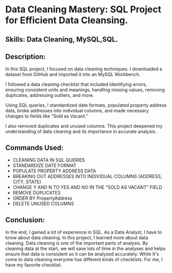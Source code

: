 

# Data Cleaning Mastery: SQL Project for Efficient Data Cleansing.
## Skills: Data Cleaning, MySQL,SQL.

## Description:
In this SQL project, I focused on data cleaning techniques. I downloaded a 
dataset from GitHub and imported it into an  MySQL Workbench. 

I followed a data cleaning checklist that included identifying errors, ensuring consistent units and 
meanings, handling missing values, removing duplicates, addressing outliers, and 
more. 

Using SQL queries, I standardized date formats, populated property 
address data, broke addresses into individual columns, and made necessary 
changes to fields like "Sold as Vacant." 

I also removed duplicates and unused 
columns. This project deepened my understanding of data cleaning and its 
importance in accurate analysis.



## Commands Used:
 - CLEANING DATA IN SQL QUERIES
 - STANDARDIZE DATE FORMAT
 - POPULATE PROPERTY ADDRESS DATA
 - BREAKING OUT ADDRESSES INTO INDIVIDUAL COLUMNS (ADDRESS, CITY, 
 STATE)
 - CHANGE Y AND N TO YES AND NO IN THE "SOLD AS VACANT" FIELD
 - REMOVE DUPLICATES
 - ORDER BY PropertyAddress
 - DELETE UNUSED COLUMNS

## Conclusion:
In the end, I gained a lot of experience in SQL. As a Data Analyst, I have to know about 
data cleaning. In this project, I learned more about data cleaning. Data cleaning is one 
of the important parts of analysis. By cleaning data at the start, we will save lots of time 
in the analyses and helps ensure that data is consistent so it can be analyzed accurately. 
While It's come to data cleaning everyone has different kinds of checklists. For me, I 
have my favorite checklist.



